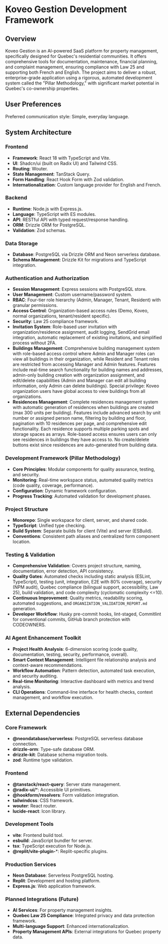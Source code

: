 # Koveo Gestion Development Framework

## Overview
Koveo Gestion is an AI-powered SaaS platform for property management, specifically designed for Quebec's residential communities. It offers comprehensive tools for documentation, maintenance, financial planning, and complaint management, ensuring compliance with Law 25 and supporting both French and English. The project aims to deliver a robust, enterprise-grade application using a rigorous, automated development system called the "Pillar Methodology," with significant market potential in Quebec's co-ownership properties.

## User Preferences
Preferred communication style: Simple, everyday language.

## System Architecture

### Frontend
- **Framework**: React 18 with TypeScript and Vite.
- **UI**: Shadcn/ui (built on Radix UI) and Tailwind CSS.
- **Routing**: Wouter.
- **State Management**: TanStack Query.
- **Form Handling**: React Hook Form with Zod validation.
- **Internationalization**: Custom language provider for English and French.

### Backend
- **Runtime**: Node.js with Express.js.
- **Language**: TypeScript with ES modules.
- **API**: RESTful API with typed request/response handling.
- **ORM**: Drizzle ORM for PostgreSQL.
- **Validation**: Zod schemas.

### Data Storage
- **Database**: PostgreSQL via Drizzle ORM and Neon serverless database.
- **Schema Management**: Drizzle Kit for migrations and TypeScript integration.

### Authentication and Authorization
- **Session Management**: Express sessions with PostgreSQL store.
- **User Management**: Custom username/password system.
- **RBAC**: Four-tier role hierarchy (Admin, Manager, Tenant, Resident) with granular permissions.
- **Access Control**: Organization-based access rules (Demo, Koveo, normal organizations, tenant/resident specific).
- **Security**: Law 25 compliance framework.
- **Invitation System**: Role-based user invitation with organization/residence assignment, audit logging, SendGrid email integration, automatic replacement of existing invitations, and simplified process without 2FA.
- **Buildings Management**: Comprehensive building management system with role-based access control where Admin and Manager roles can view all buildings in their organization, while Resident and Tenant roles are restricted from accessing Manager and Admin features. Features include real-time search functionality for building names and addresses, admin-only building creation with organization assignment, and edit/delete capabilities (Admin and Manager can edit all building information, only Admin can delete buildings). Special privilege: Koveo organization users have global access to view buildings from all organizations.
- **Residences Management**: Complete residences management system with automatic generation of residences when buildings are created (max 300 units per building). Features include advanced search by unit number or assigned person name, filtering by building and floor, pagination with 10 residences per page, and comprehensive edit functionality. Each residence supports multiple parking spots and storage spaces as arrays. Role-based access ensures users can only see residences in buildings they have access to. No create/delete buttons exist since residences are auto-generated from building data.

### Development Framework (Pillar Methodology)
- **Core Principles**: Modular components for quality assurance, testing, and security.
- **Monitoring**: Real-time workspace status, automated quality metrics (code quality, coverage, performance).
- **Configuration**: Dynamic framework configuration.
- **Progress Tracking**: Automated validation for development phases.

### Project Structure
- **Monorepo**: Single workspace for client, server, and shared code.
- **TypeScript**: Unified type checking.
- **Build System**: Separate builds for client (Vite) and server (ESBuild).
- **Conventions**: Consistent path aliases and centralized form component location.

### Testing & Validation
- **Comprehensive Validation**: Covers project structure, naming, documentation, error detection, API consistency.
- **Quality Gates**: Automated checks including static analysis (ESLint, TypeScript), testing (unit, integration, E2E with 80% coverage), security (NPM audit), Quebec compliance (bilingual support, accessibility, Law 25), build validation, and code complexity (cyclomatic complexity <=10).
- **Continuous Improvement**: Quality metrics, readability scoring, automated suggestions, and `ORGANIZATION_VALIDATION_REPORT.md` generation.
- **Developer Workflow**: Husky pre-commit hooks, lint-staged, Commitlint for conventional commits, GitHub branch protection with CODEOWNERS.

### AI Agent Enhancement Toolkit
- **Project Health Analysis**: 6-dimension scoring (code quality, documentation, testing, security, performance, overall).
- **Smart Context Management**: Intelligent file relationship analysis and context-aware recommendations.
- **Workflow Automation**: Pattern detection, automated task execution, and security auditing.
- **Real-time Monitoring**: Interactive dashboard with metrics and trend analysis.
- **CLI Operations**: Command-line interface for health checks, context management, and workflow execution.

## External Dependencies

### Core Framework
- **@neondatabase/serverless**: PostgreSQL serverless database connection.
- **drizzle-orm**: Type-safe database ORM.
- **drizzle-kit**: Database schema migration tools.
- **zod**: Runtime type validation.

### Frontend
- **@tanstack/react-query**: Server state management.
- **@radix-ui/***: Accessible UI primitives.
- **@hookform/resolvers**: Form validation integration.
- **tailwindcss**: CSS framework.
- **wouter**: React router.
- **lucide-react**: Icon library.

### Development Tools
- **vite**: Frontend build tool.
- **esbuild**: JavaScript bundler for server.
- **tsx**: TypeScript execution for Node.js.
- **@replit/vite-plugin-***: Replit-specific plugins.

### Production Services
- **Neon Database**: Serverless PostgreSQL hosting.
- **Replit**: Development and hosting platform.
- **Express.js**: Web application framework.

### Planned Integrations (Future)
- **AI Services**: For property management insights.
- **Quebec Law 25 Compliance**: Integrated privacy and data protection framework.
- **Multi-language Support**: Enhanced internationalization.
- **Property Management APIs**: External integrations for Quebec property data.